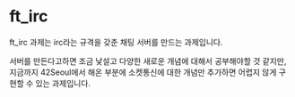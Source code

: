 # ft_irc
ft_irc 과제는 irc라는 규격을 갖춘 채팅 서버를 만드는 과제입니다.

서버를 만든다고하면 조금 낯설고 다양한 새로운 개념에 대해서 공부해야할 것 같지만, 지금까지 42Seoul에서 해온 부분에 소켓통신에 대한 개념만 추가하면 어렵지 않게 구현할 수 있는 과제입니다.

